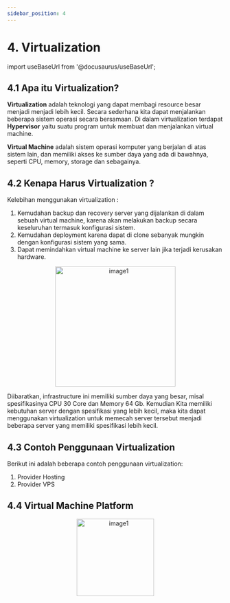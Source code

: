 ```yaml
---
sidebar_position: 4
---
```


# 4. Virtualization  

import useBaseUrl from '@docusaurus/useBaseUrl';

## 4.1 Apa itu Virtualization?

**Virtualization** adalah teknologi yang dapat membagi resource besar menjadi menjadi lebih kecil. Secara sederhana kita dapat menjalankan beberapa sistem operasi secara bersamaan. Di dalam virtualization terdapat **Hypervisor** yaitu suatu program untuk membuat dan menjalankan virtual machine.

**Virtual Machine** adalah sistem operasi komputer yang berjalan di atas sistem lain, dan memiliki akses ke sumber daya yang ada di bawahnya, seperti CPU, memory, storage dan sebagainya.

## 4.2 Kenapa Harus Virtualization ?

Kelebihan menggunakan virtualization :
1. Kemudahan backup dan recovery server yang dijalankan di dalam sebuah virtual machine, karena akan melakukan backup secara keseluruhan termasuk konfigurasi sistem.
2. Kemudahan deployment karena dapat di clone sebanyak mungkin dengan konfigurasi sistem yang sama.
3. Dapat memindahkan virtual machine ke server lain jika terjadi kerusakan hardware.

<center>
<img alt="image1" src={useBaseUrl('img/docs/image-8.png')} height="280px"/>
</center>

Diibaratkan, infrastructure ini memiliki sumber daya yang besar, misal spesifikasinya CPU 30 Core dan Memory 64 Gb. Kemudian Kita memiliki kebutuhan server dengan spesifikasi yang lebih kecil, maka kita dapat menggunakan virtualization untuk memecah server tersebut menjadi beberapa server yang memiliki spesifikasi lebih kecil.

## 4.3 Contoh Penggunaan Virtualization

Berikut ini adalah beberapa contoh penggunaan virtualization:
1. Provider Hosting
2. Provider VPS

## 4.4 Virtual Machine Platform 

<center>
  <img alt="image1" src={useBaseUrl('img/docs/image-9.png')} height="180px"/>
</center>